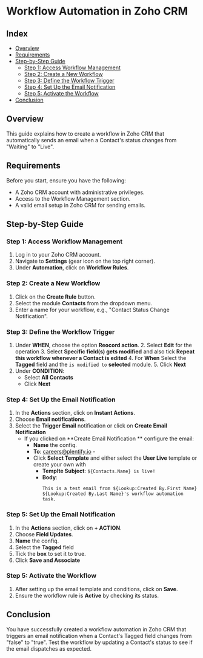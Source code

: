 # Workflow Automation in Zoho CRM

## Index

- [Overview](#overview)
- [Requirements](#requirements)
- [Step-by-Step Guide](#step-by-step-guide)
  - [Step 1: Access Workflow Management](#step-1-access-workflow-management)
  - [Step 2: Create a New Workflow](#step-2-create-a-new-workflow)
  - [Step 3: Define the Workflow Trigger](#step-3-define-the-workflow-trigger)
  - [Step 4: Set Up the Email Notification](#step-4-set-up-the-email-notification)
  - [Step 5: Activate the Workflow](#step-5-activate-the-workflow)
- [Conclusion](#conclusion)

## Overview

This guide explains how to create a workflow in Zoho CRM that automatically sends an email when a Contact's status changes from "Waiting" to "Live".

## Requirements

Before you start, ensure you have the following:

- A Zoho CRM account with administrative privileges.
- Access to the Workflow Management section.
- A valid email setup in Zoho CRM for sending emails.

## Step-by-Step Guide

### Step 1: Access Workflow Management

1. Log in to your Zoho CRM account.
2. Navigate to **Settings** (gear icon on the top right corner).
3. Under **Automation**, click on **Workflow Rules**.

### Step 2: Create a New Workflow

1. Click on the **Create Rule** button.
2. Select the module **Contacts** from the dropdown menu.
3. Enter a name for your workflow, e.g., "Contact Status Change Notification".

### Step 3: Define the Workflow Trigger

1. Under **WHEN**, choose the option **Reocord action**. 2. Select **Edit** for the operation 3. Select **Specific field(s) gets modified** and also tick **Repeat this workflow whenever a Contact is edited** 4. For **When** Select the **Tagged** field and the `is modified to` **selected** module. 5. Click **Next**
2. Under **CONDITION**:
   - Select **All Contacts**
   - Click **Next**

### Step 4: Set Up the Email Notification

1. In the **Actions** section, click on **Instant Actions**.
2. Choose **Email notifications**.
3. Select the **Trigger Email** notification or click on **Create Email Notification**
   - If you clicked on **Create Email Notification ** configure the email:
     - **Name** the confiq.
     - **To**: careers@plentify.io -
     - Click **Select Template** and either select the **User Live** template or create your own with
       - **Templte Subject**: `${Contacts.Name} is live!`
       - **Body**:
         ```
         This is a test email from ${Lookup:Created By.First Name} ${Lookup:Created By.Last Name}'s workflow automation task.
         ```

### Step 5: Set Up the Email Notification

1. In the **Actions** section, click on **+ ACTION**.
2. Choose **Field Updates**.
3. **Name** the confiq.
4. Select the **Tagged** field
5. Tick the **box** to set it to true.
6. Click **Save and Associate**

### Step 5: Activate the Workflow

1. After setting up the email template and conditions, click on **Save**.
2. Ensure the workflow rule is **Active** by checking its status.

## Conclusion

You have successfully created a workflow automation in Zoho CRM that triggers an email notification when a Contact's Tagged field changes from "false" to "true". Test the workflow by updating a Contact's status to see if the email dispatches as expected.
